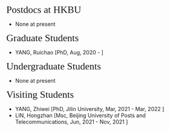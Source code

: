 
<p><span style="font-family:georgia,serif;"><span style="font-size:26px;">Postdocs at HKBU</span></span></p>

- None at present
&emsp;

<p><span style="font-family:georgia,serif;"><span style="font-size:26px;">Graduate Students</span></span></p>

- YANG, Ruichao [PhD, Aug, 2020 - ]
&emsp;

<p><span style="font-family:georgia,serif; font-size:26px;">Undergraduate Students</span></p>

- None at present 
&emsp;

<p><span style="font-family: georgia, serif; font-size: 26px;">Visiting Students</span></p>

- YANG, Zhiwei  [PhD, Jilin University, Mar, 2021 - Mar, 2022 ]
- LIN, Hongzhan [Msc, Beijing University of Posts and Telecommunications, Jun, 2021 - Nov, 2021 ]
&emsp;
